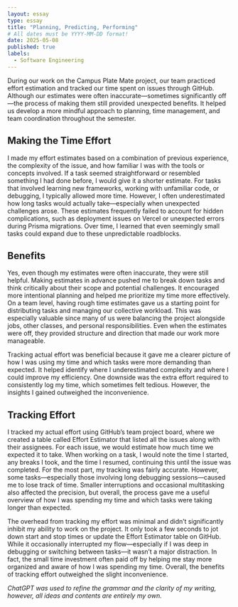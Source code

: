 ```yaml
---
layout: essay
type: essay
title: "Planning, Predicting, Performing"
# All dates must be YYYY-MM-DD format!
date: 2025-05-08
published: true
labels:
  - Software Engineering
---
```


During our work on the Campus Plate Mate project, our team practiced effort estimation and tracked our time spent on issues through GitHub. Although our estimates were often inaccurate—sometimes significantly off—the process of making them still provided unexpected benefits. It helped us develop a more mindful approach to planning, time management, and team coordination throughout the semester.

## Making the Time Effort
I made my effort estimates based on a combination of previous experience, the complexity of the issue, and how familiar I was with the tools or concepts involved. If a task seemed straightforward or resembled something I had done before, I would give it a shorter estimate. For tasks that involved learning new frameworks, working with unfamiliar code, or debugging, I typically allowed more time. However, I often underestimated how long tasks would actually take—especially when unexpected challenges arose. These estimates frequently failed to account for hidden complications, such as deployment issues on Vercel or unexpected errors during Prisma migrations. Over time, I learned that even seemingly small tasks could expand due to these unpredictable roadblocks.

## Benefits
Yes, even though my estimates were often inaccurate, they were still helpful. Making estimates in advance pushed me to break down tasks and think critically about their scope and potential challenges. It encouraged more intentional planning and helped me prioritize my time more effectively. On a team level, having rough time estimates gave us a starting point for distributing tasks and managing our collective workload. This was especially valuable since many of us were balancing the project alongside jobs, other classes, and personal responsibilities. Even when the estimates were off, they provided structure and direction that made our work more manageable.

Tracking actual effort was beneficial because it gave me a clearer picture of how I was using my time and which tasks were more demanding than expected. It helped identify where I underestimated complexity and where I could improve my efficiency. One downside was the extra effort required to consistently log my time, which sometimes felt tedious. However, the insights I gained outweighed the inconvenience.

## Tracking Effort
I tracked my actual effort using GitHub’s team project board, where we created a table called Effort Estimator that listed all the issues along with their assignees. For each issue, we would estimate how much time we expected it to take. When working on a task, I would note the time I started, any breaks I took, and the time I resumed, continuing this until the issue was completed. For the most part, my tracking was fairly accurate. However, some tasks—especially those involving long debugging sessions—caused me to lose track of time. Smaller interruptions and occasional multitasking also affected the precision, but overall, the process gave me a useful overview of how I was spending my time and which tasks were taking longer than expected.

The overhead from tracking my effort was minimal and didn’t significantly inhibit my ability to work on the project. It only took a few seconds to jot down start and stop times or update the Effort Estimator table on GitHub. While it occasionally interrupted my flow—especially if I was deep in debugging or switching between tasks—it wasn’t a major distraction. In fact, the small time investment often paid off by helping me stay more organized and aware of how I was spending my time. Overall, the benefits of tracking effort outweighed the slight inconvenience.


*ChatGPT was used to refine the grammar and the clarity of my writing, however, all ideas and contents are entirely my own.*

